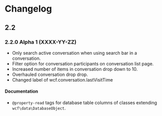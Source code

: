 # Changelog

## 2.2

### 2.2.0 Alpha 1 (XXXX-YY-ZZ)

* Only search active conversation when using search bar in a conversation.
* Filter option for conversation participants on conversation list page.
* Increased number of items in conversation drop down to 10.
* Overhauled conversation drop drop.
* Changed label of wcf.conversation.lastVisitTime

#### Documentation

* `@property-read` tags for database table columns of classes extending `wcf\data\DatabaseObject`.
